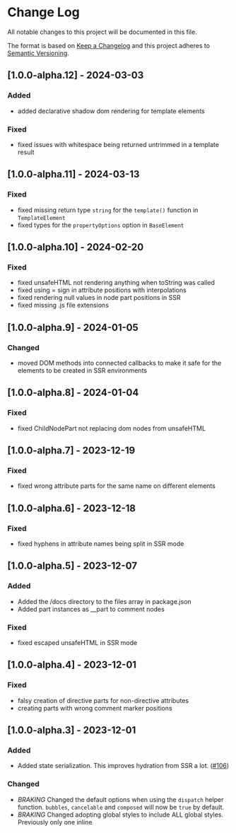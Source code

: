 # Change Log

All notable changes to this project will be documented in this file.

The format is based on [Keep a Changelog](http://keepachangelog.com/) and this project adheres to [Semantic Versioning](http://semver.org/).

<!--
   PRs should document their user-visible changes (if any) in the
   Unreleased section, uncommenting the header as necessary.
-->

<!-- ## Unreleased -->
<!-- ### Added -->
<!-- ### Changed -->
<!-- ### Removed -->
<!-- ### Fixed -->

## [1.0.0-alpha.12] - 2024-03-03

### Added

-   added declarative shadow dom rendering for template elements

### Fixed

-   fixed issues with whitespace being returned untrimmed in a template result

## [1.0.0-alpha.11] - 2024-03-13

### Fixed

-   fixed missing return type `string` for the `template()` function in `TemplateElement`
-   fixed types for the `propertyOptions` option in `BaseElement`

## [1.0.0-alpha.10] - 2024-02-20

### Fixed

-   fixed unsafeHTML not rendering anything when toString was called
-   fixed using = sign in attribute positions with interpolations
-   fixed rendering null values in node part positions in SSR
-   fixed missing .js file extensions

## [1.0.0-alpha.9] - 2024-01-05

### Changed

-   moved DOM methods into connected callbacks to make it safe for the elements to be created in SSR environments

## [1.0.0-alpha.8] - 2024-01-04

### Fixed

-   fixed ChildNodePart not replacing dom nodes from unsafeHTML

## [1.0.0-alpha.7] - 2023-12-19

### Fixed

-   fixed wrong attribute parts for the same name on different elements

## [1.0.0-alpha.6] - 2023-12-18

### Fixed

-   fixed hyphens in attribute names being split in SSR mode

## [1.0.0-alpha.5] - 2023-12-07

### Added

-   Added the /docs directory to the files array in package.json
-   Added part instances as \_\_part to comment nodes

### Fixed

-   fixed escaped unsafeHTML in SSR mode

## [1.0.0-alpha.4] - 2023-12-01

### Fixed

-   falsy creation of directive parts for non-directive attributes
-   creating parts with wrong comment marker positions

## [1.0.0-alpha.3] - 2023-12-01

### Added

-   Added state serialization. This improves hydration from SSR a lot. ([#106](https://github.com/webtides/element-js/pull/106))

### Changed

-   _BRAKING_ Changed the default options when using the `dispatch` helper function. `bubbles`, `cancelable` and `composed` will now be `true` by default.
-   _BRAKING_ Changed adopting global styles to include ALL global styles. Previously only one inline <style> with the ID of '#globalStyles' would be adopted. For more information see the docs.

### Removed

-   _BRAKING_ Removed `i18n` helper function. See CHANGELOG how to implement it yourself or use a third party library.

## [1.0.0-alpha.2] - 2023-08-23

### Added

-   Added JSDocs for everything in the codebase. This will especially be helpful when using constructor options.

## [1.0.0-alpha.1] - 2023-08-15

### Added

-   Added our own versions of directives and template helpers ([#67](https://github.com/webtides/element-js/pull/67))

### Changed

-   _BRAKING_ Uses a new custom renderer for the `TemplateElement`. It replaces the old `lit-html` renderer. The API and usage should be exactly the same. The only thing to do/change is the use of the old `lit-html` directives. For detailed instructions see the upgrade guide. ([#67](https://github.com/webtides/element-js/pull/67))
-   _BREAKING_ `element-js` will now also trigger the `afterUpdate` hook right after the `connected` hook. This is to reduce the cases where you had to do the same things in `connected` and `afterUpdate`. You can now remove those duplicate calls from the `connected` hook. ([#60](https://github.com/webtides/element-js/pull/60))
-   _BREAKING_ Changed `package.json` type to `module`. This should hopefully not break anything. `element-js` is either used directly from the browser or through a bundler. In both cases the added type: module should not matter. ([#64](https://github.com/webtides/element-js/pull/64))

### Removed

-   _BREAKING_ Removed the `lit-html` dependency. `element-js` is now officially dependency free! ([#67](https://github.com/webtides/element-js/pull/67))
-   _BREAKING_ Removed the deprecated `BaseElement` constructor option `childListUpdate`. Please use the "mutationObserverOptions" dictionary instead. See the docs for more info. ([#99](https://github.com/webtides/element-js/pull/99))
-   _BREAKING_ Removed the `hooks` map in the `BaseElement`. Using the hooks() map for lifecycle hooks is deprecated! Please overwrite the existing lifecycle hook functions. See the docs for more info. ([#99](https://github.com/webtides/element-js/pull/99))
-   _BREAKING_ Removed the `computed` map in the `BaseElement`. Using the computed() map for computed properties is deprecated! Please use regular JS getters and return the computed value. See the docs for more info. ([#99](https://github.com/webtides/element-js/pull/99))
-   _BREAKING_ Removed all occurrences of `ShadyCSS` in `StyledElement`. ([#99](https://github.com/webtides/element-js/pull/99))

## [0.7.4] - 2023-11-24

### Added

-   storeception (reactive store properties in parent stores)
-   context injection in shadow elements requests travel though shadow roots
-   defer element connection (disables client side code until called manually)

### Fixed

-   late context injection if parent mounts after child (loading order)
-   stores updating elements that want to be updated

## [0.7.3] - 2023-03-07

### Fixed

-   last release was tagged wrong

## [0.7.2] - 2023-03-03

### Fixed

-   watcher callbacks for injected stores

## [0.7.1] - 2023-03-03

### Added

-   Elements are now able to watch Stores

### Fixed

-   Injection of falsy values

## [0.7.0] - 2023-02-13

### Added

-   Dependency Injection via Context Protocol 💉
-   Provide reactive Properties or entire Stores via: provideProperties() { return { name : value}}
-   Inject / Request them via injectProperties() { return { name : 'defaultValue'}}

### Changed

-   docs structure

### Fixed

-   Cannot re-render slotted light dom when using the vanilla renderer https://github.com/webtides/element-js/issues/76
-   adds Vanilla Renderer Tests

## [0.6.2] - 2022-11-18

### FIXED

-   Store always switching to singleProperty Mode if constructed without any arguments.

## [0.6.1] - 2022-11-18

### ADDED

-   Store watch() map to control internal store state scope

## [0.6.0] - 2022-11-17

### ADDED

-   StoreProperty for shared application state
-   Directives for Vanilla Renderer

## [0.5.0] - 2022-09-13

### Changed

-   improved the performance of the vanilla-renderer

### Removed

-   setting attributes as properties during dom diffing for the vanilla renderer. This is potentially a **breaking** change if you used attributes with the "." (dot) notation

## [0.4.3] - 2022-07-06

### ADDED

-   parse option to propertyOptions that can be either a boolean OR a function for custom parsing
-   enhance reflect option in propertyOptions that it can also be a function for custom reflection

## [0.4.2] - 2022-02-03

### Fixed

-   vanilla-renderer: fixes attribute comparsion

## [0.4.1] - 2022-02-01

### Fixed

-   refs="id[]" indexing keys not nodes _rolleyes_

### Added

-   refs="id[]" aka possibbility to refrence a list of nodes to the $refs map.

## [0.4.0] - 2022-01-28

### Added

-   a "vanilla" renderer with support for hydration and no dependencies

### Changed

-   uses new @web/test-runner isntead of karma (#27)

## [0.3.3] - 2021-09-22

### Added

-   optional complex event callback notation to support addEventListener options (i.E. for passive Event Listeners )
-   Example: {listener: () => {}, options: { passive: true } }
-   docs
-   tests

## [0.3.2] - 2021-03-09

### Added

-   bundled version of `element-js` to use from a CDN and be able to prototype in tools like CodePen etc.

## [0.3.1] - 2020-12-08

### Fixed

-   i18n fallback values

### Added

-   i18n tests

## [0.3.0] - 2020-07-27

### Added

-   first batch/draft of the documentation
-   property/attribute reflection via constructor options (see the [Documentation](/docs/README.md#propertyoptions) for more info)
-   mutationObserverOptions to enable observing subtree mutations (see the [Documentation](/docs/README.md#mutationobserveroptions) for more info)

### Removed

-   `childListUpdate` constructor option has been deprecated and will be removed before `1.0`

## [0.2.0] - 2020-07-01

### Changed

-   uses shady-render instead of render from `lit-html` for rendering templates to be compatible with the shady-css polyfill
-   refactored and simplified `StyledElement`s handling/loading of style sheets

## [0.1.0] - 2020-06-26

-   initial release
